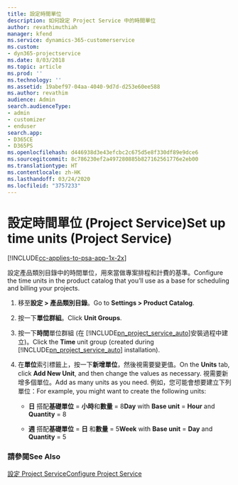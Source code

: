 ```yaml
---
title: 設定時間單位
description: 如何設定 Project Service 中的時間單位
author: revathimuthiah
manager: kfend
ms.service: dynamics-365-customerservice
ms.custom:
- dyn365-projectservice
ms.date: 8/03/2018
ms.topic: article
ms.prod: ''
ms.technology: ''
ms.assetid: 19abef97-04aa-4040-9d7d-d253e60ee588
ms.author: revathim
audience: Admin
search.audienceType:
- admin
- customizer
- enduser
search.app:
- D365CE
- D365PS
ms.openlocfilehash: d446938d3e43efcbc2c675d5e8f330df89e9dce6
ms.sourcegitcommit: 8c786230ef2a497280885b827162561776e2eb00
ms.translationtype: HT
ms.contentlocale: zh-HK
ms.lasthandoff: 03/24/2020
ms.locfileid: "3757233"
---
```

# <a name="set-up-time-units-project-service"></a><span data-ttu-id="1dfb2-103">設定時間單位 (Project Service)</span><span class="sxs-lookup"><span data-stu-id="1dfb2-103">Set up time units (Project Service)</span></span>

[!INCLUDE[cc-applies-to-psa-app-1x-2x](../includes/cc-applies-to-psa-app-1x-2x.md)]

<span data-ttu-id="1dfb2-104">設定產品類別目錄中的時間單位，用來當做專案排程和計費的基準。</span><span class="sxs-lookup"><span data-stu-id="1dfb2-104">Configure the time units in the product catalog that you’ll use as a base for scheduling and billing your projects.</span></span>  
  
1. <span data-ttu-id="1dfb2-105">移至**設定 > 產品類別目錄**。</span><span class="sxs-lookup"><span data-stu-id="1dfb2-105">Go to **Settings > Product Catalog**.</span></span>  
  
2. <span data-ttu-id="1dfb2-106">按一下**單位群組**。</span><span class="sxs-lookup"><span data-stu-id="1dfb2-106">Click **Unit Groups**.</span></span>  
  
3. <span data-ttu-id="1dfb2-107">按一下**時間**單位群組 (在 [!INCLUDE[pn_project_service_auto](../includes/pn-project-service-auto.md)]安裝過程中建立)。</span><span class="sxs-lookup"><span data-stu-id="1dfb2-107">Click the **Time** unit group (created during [!INCLUDE[pn_project_service_auto](../includes/pn-project-service-auto.md)] installation).</span></span>  
  
4. <span data-ttu-id="1dfb2-108">在**單位**索引標籤上，按一下**新增單位**，然後視需要變更值。</span><span class="sxs-lookup"><span data-stu-id="1dfb2-108">On the **Units** tab, click **Add New Unit**, and then change the values as necessary.</span></span> <span data-ttu-id="1dfb2-109">視需要新增多個單位。</span><span class="sxs-lookup"><span data-stu-id="1dfb2-109">Add as many units as you need.</span></span> <span data-ttu-id="1dfb2-110">例如，您可能會想要建立下列單位：</span><span class="sxs-lookup"><span data-stu-id="1dfb2-110">For example, you might want to create the following units:</span></span>  
  
   - <span data-ttu-id="1dfb2-111">**日** 搭配**基礎單位** = **小時**和**數量** = 8</span><span class="sxs-lookup"><span data-stu-id="1dfb2-111">**Day** with **Base unit** = **Hour** and **Quantity** = 8</span></span>  
  
   - <span data-ttu-id="1dfb2-112">**週** 搭配**基礎單位** = **日** 和**數量** = 5</span><span class="sxs-lookup"><span data-stu-id="1dfb2-112">**Week** with **Base unit** = **Day** and **Quantity** = 5</span></span>  
  
### <a name="see-also"></a><span data-ttu-id="1dfb2-113">請參閱</span><span class="sxs-lookup"><span data-stu-id="1dfb2-113">See Also</span></span>  
 [<span data-ttu-id="1dfb2-114">設定 Project Service</span><span class="sxs-lookup"><span data-stu-id="1dfb2-114">Configure Project Service</span></span>](../project-service/configure.md)
